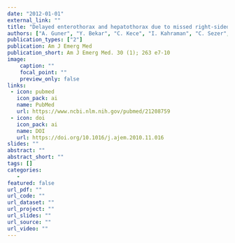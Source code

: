 ```yaml
---
date: "2012-01-01"
external_link: ""
title: "Delayed enterothorax and hepatothorax due to missed right-sided traumatic diaphragmatic rupture"
authors: ["A. Guner", "Y. Bekar", "C. Kece", "I. Kahraman", "C. Sezer", "E. Reis"]
publication_types: ["2"]
publication: Am J Emerg Med
publication_short: Am J Emerg Med. 30 (1); 263 e7-10
image:
    caption: ""
    focal_point: ""
    preview_only: false
links:
 - icon: pubmed
   icon_pack: ai
   name: PubMed
   url: https://www.ncbi.nlm.nih.gov/pubmed/21208759
 - icon: doi
   icon_pack: ai
   name: DOI
   url: https://doi.org/10.1016/j.ajem.2010.11.016
slides: ""
abstract: ""
abstract_short: ""
tags: []
categories: 
   - 
featured: false
url_pdf: ""
url_code: ""
url_dataset: ""
url_project: ""
url_slides: ""
url_source: ""
url_video: ""
---
```

